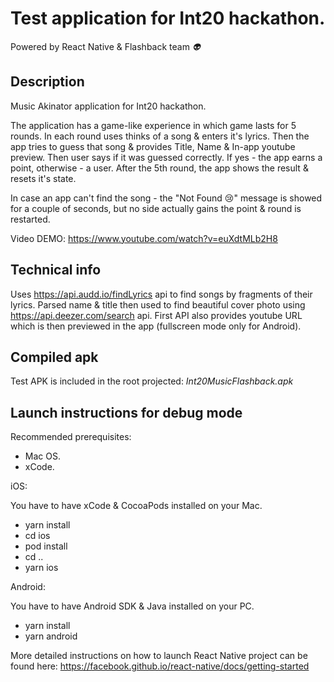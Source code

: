 # Test application for Int20 hackathon.
Powered by React Native & Flashback team *👽*

## Description

Music Akinator application for Int20 hackathon.

The application has a game-like experience in which game lasts for 5 rounds.
In each round uses thinks of a song & enters it's lyrics. Then the app tries to guess that song & provides Title, Name & In-app youtube preview.
Then user says if it was guessed correctly. If yes - the app earns a point, otherwise - a user.
After the 5th round, the app shows the result & resets it's state.

In case an app can't find the song - the "Not Found 😢" message is showed for a couple of seconds,
but no side actually gains the point & round is restarted.
  
Video DEMO: https://www.youtube.com/watch?v=euXdtMLb2H8

## Technical info 
Uses https://api.audd.io/findLyrics api to find songs by fragments of their lyrics.
Parsed name & title then used to find beautiful cover photo using https://api.deezer.com/search api.
First API also provides youtube URL which is then previewed in the app (fullscreen mode only for Android). 

## Compiled apk

Test APK is included in the root projected: 
*Int20MusicFlashback.apk*
 
## Launch instructions for debug mode
Recommended prerequisites:
- Mac OS.
- xCode.

iOS:

You have to have xCode & CocoaPods installed on your Mac.
- yarn install
- cd ios
- pod install
- cd ..
- yarn ios

Android:

You have to have Android SDK & Java installed on your PC.
- yarn install
- yarn android

More detailed instructions on how to launch React Native project can be found here: https://facebook.github.io/react-native/docs/getting-started 
